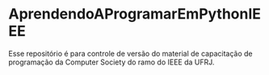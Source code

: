 # AprendendoAProgramarEmPythonIEEE
Esse repositório é para controle de versão do material de capacitação de programação da Computer Society do ramo do IEEE da UFRJ.
